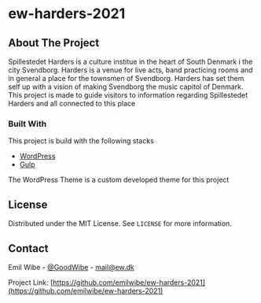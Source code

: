 # ew-harders-2021
## About The Project
Spillestedet Harders is a culture institue in the heart of South Denmark i the city Svendborg. Harders is a venue for live acts, band practicing rooms and in general a place for the townsmen of Svendborg. Harders has set them self up with a vision of making Svendborg the music capitol of Denmark. This project is made to guide visitors to information regarding Spillestedet Harders and all connected to this place

### Built With
This project is build with the following stacks
* [WordPress](https://wordpress.org)
* [Gulp](https://gulpjs.com)

The WordPress Theme is a custom developed theme for this project

## License

Distributed under the MIT License. See `LICENSE` for more information.

## Contact

Emil Wibe - [@GoodWibe](https://twitter.com/GoodWibe) - mail@ew.dk

Project Link: [https://github.com/emilwibe/ew-harders-2021](https://github.com/emilwibe/ew-harders-2021)